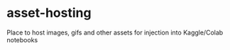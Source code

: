 # asset-hosting
Place to host images, gifs and other assets for injection into Kaggle/Colab notebooks
